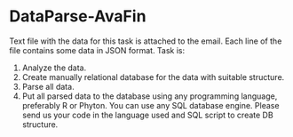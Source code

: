 # DataParse-AvaFin
Text file with the data for this task is attached to the email. Each line of the file contains some data
in JSON format.
Task is:
1. Analyze the data.
2. Create manually relational database for the data with suitable structure.
3. Parse all data.
4. Put all parsed data to the database using any programming language, preferably R or Phyton.
You can use any SQL database engine. Please send us your code in the language used and SQL script to
create DB structure.
